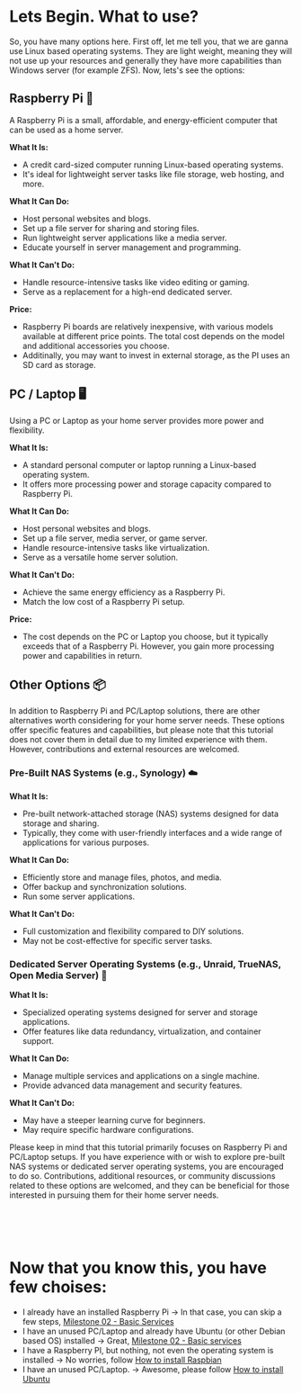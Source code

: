 # Lets Begin. What to use?

So, you have many options here. First off, let me tell you, that we are ganna use Linux based operating systems. They are light weight, meaning they will not use up your resources and generally they have more capabilities than Windows server (for example ZFS). Now, lets's see the options:



## Raspberry Pi 🍓

A Raspberry Pi is a small, affordable, and energy-efficient computer that can be used as a home server.

**What It Is:**
- A credit card-sized computer running Linux-based operating systems.
- It's ideal for lightweight server tasks like file storage, web hosting, and more.

**What It Can Do:**
- Host personal websites and blogs.
- Set up a file server for sharing and storing files.
- Run lightweight server applications like a media server.
- Educate yourself in server management and programming.

**What It Can't Do:**
- Handle resource-intensive tasks like video editing or gaming.
- Serve as a replacement for a high-end dedicated server.

**Price:**
- Raspberry Pi boards are relatively inexpensive, with various models available at different price points. The total cost depends on the model and additional accessories you choose.
- Additinally, you may want to invest in external storage, as the PI uses an SD card as storage. 

## PC / Laptop 🖥️

Using a PC or Laptop as your home server provides more power and flexibility.

**What It Is:**
- A standard personal computer or laptop running a Linux-based operating system.
- It offers more processing power and storage capacity compared to Raspberry Pi.

**What It Can Do:**
- Host personal websites and blogs.
- Set up a file server, media server, or game server.
- Handle resource-intensive tasks like virtualization.
- Serve as a versatile home server solution.

**What It Can't Do:**
- Achieve the same energy efficiency as a Raspberry Pi.
- Match the low cost of a Raspberry Pi setup.

**Price:**
- The cost depends on the PC or Laptop you choose, but it typically exceeds that of a Raspberry Pi. However, you gain more processing power and capabilities in return.



## Other Options 📦

In addition to Raspberry Pi and PC/Laptop solutions, there are other alternatives worth considering for your home server needs. These options offer specific features and capabilities, but please note that this tutorial does not cover them in detail due to my limited experience with them. However, contributions and external resources are welcomed.

### Pre-Built NAS Systems (e.g., Synology) ☁️

**What It Is:**
- Pre-built network-attached storage (NAS) systems designed for data storage and sharing.
- Typically, they come with user-friendly interfaces and a wide range of applications for various purposes.

**What It Can Do:**
- Efficiently store and manage files, photos, and media.
- Offer backup and synchronization solutions.
- Run some server applications.

**What It Can't Do:**
- Full customization and flexibility compared to DIY solutions.
- May not be cost-effective for specific server tasks.

### Dedicated Server Operating Systems (e.g., Unraid, TrueNAS, Open Media Server) 📀

**What It Is:**
- Specialized operating systems designed for server and storage applications.
- Offer features like data redundancy, virtualization, and container support.

**What It Can Do:**
- Manage multiple services and applications on a single machine.
- Provide advanced data management and security features.

**What It Can't Do:**
- May have a steeper learning curve for beginners.
- May require specific hardware configurations.

Please keep in mind that this tutorial primarily focuses on Raspberry Pi and PC/Laptop setups. If you have experience with or wish to explore pre-built NAS systems or dedicated server operating systems, you are encouraged to do so. Contributions, additional resources, or community discussions related to these options are welcomed, and they can be beneficial for those interested in pursuing them for their home server needs.


<br><br><br>

# Now that you know this, you have few choises:
- I already have an installed Raspberry Pi -> In that case, you can skip a few steps, [Milestone 02 - Basic Services](./MILESTONE_02-Basic-services.md)
- I have an unused PC/Laptop and already have Ubuntu (or other Debian based OS) installed -> Great, [Milestone 02 - Basic services]()
- I have a Raspberry PI, but nothing, not even the operating system is installed -> No worries, follow [How to install Raspbian](./01_How-to-install-raspbian.md)
- I have an unused PC/Laptop. -> Awesome, please follow [How to install Ubuntu](./01_How-to-install-ubuntu.md)

<br><br><br><br>